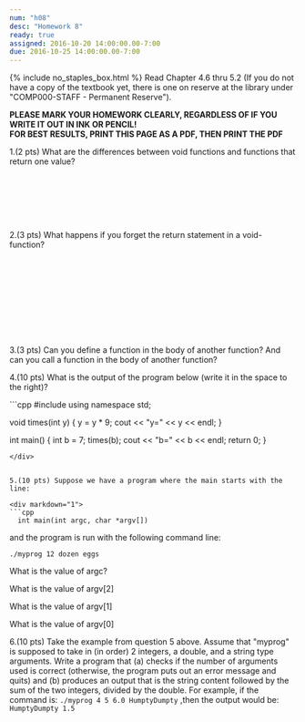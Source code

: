 ```yaml
---
num: "h08"
desc: "Homework 8"
ready: true
assigned: 2016-10-20 14:00:00.00-7:00
due: 2016-10-25 14:00:00.00-7:00
---
```

{% include no_staples_box.html %}
Read Chapter 4.6 thru 5.2 (If you do not have a copy of the textbook yet, there is one on reserve at the library under "COMP000-STAFF - Permanent Reserve").

<b>PLEASE MARK YOUR HOMEWORK CLEARLY, REGARDLESS OF IF YOU WRITE IT OUT IN INK OR PENCIL!<br/>
FOR BEST RESULTS, PRINT THIS PAGE AS A PDF, THEN PRINT THE PDF</b>

1.(2 pts) What are the differences between void functions and functions that return one value?
<div style="margin-bottom:8em"></div>

2.(3 pts) What happens if you forget the return statement in a void-function?
<div style="margin-bottom:12em"></div>

3.(3 pts) Can you define a function in the body of another function? And can you call a function in the body of another function?
  <div class="pagebreak"></div>

4.(10 pts) What is the output of the program below (write it in the space to the right)?

<div markdown="1">
```cpp
#include <iostream>
using namespace std;

void times(int y) {
  y = y * 9;
  cout << "y=" << y << endl;
}

int main() {
  int b = 7;
  times(b);
  cout << "b=" << b << endl;
  return 0;
}
```
</div>


5.(10 pts) Suppose we have a program where the main starts with the line:

<div markdown="1">
```cpp
  int main(int argc, char *argv[])  
```
</div>

  and the program is run with the following command line:

`./myprog 12 dozen eggs`

What is the value of argc?
<div style="margin-bottom:1em"></div>

What is the value of argv[2]
<div style="margin-bottom:1em"></div>

What is the value of argv[1]
<div style="margin-bottom:1em"></div>

What is the value of argv[0]
<div style="margin-bottom:1em"></div>

6.(10 pts) Take the example from question 5 above. Assume that "myprog" is supposed to take in (in order) 2 integers, a double, and a string type arguments. Write a program that (a) checks if the number of arguments used is correct (otherwise, the program puts out an error message and quits) and (b) produces an output that is the string content followed by the sum of the two integers, divided by the double. For example, if the command is:
`./myprog 4 5 6.0 HumptyDumpty` ,then the output would be: `HumptyDumpty 1.5`

